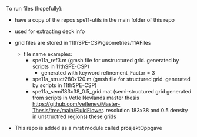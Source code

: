 To run files (hopefully):

- have a copy of the repos spe11-utils in the main folder of this repo
 - used for extracting deck info
- grid files are stored in 11thSPE-CSP/geometries/11AFiles
    - file name examples:
        - spe11a_ref3.m (gmsh file for unstructured grid. generated by scripts in 11thSPE-CSP)
            - generated with keyword refinement_Factor = 3
        - spe11a_struct280x120.m (gmsh file for structured grid. generated by scripts in 11thSPE-CSP)
        - spe11a_semi183x38_0.5_grid.mat (semi-structured grid generated from scripts in Vetle Nevlands master thesis https://github.com/vetlenev/Master-Thesis/tree/main/FluidFlower. resolution 183x38 and 0.5 density in unstructred regions)
    these grids

- This repo is added as a mrst module called prosjektOppgave
